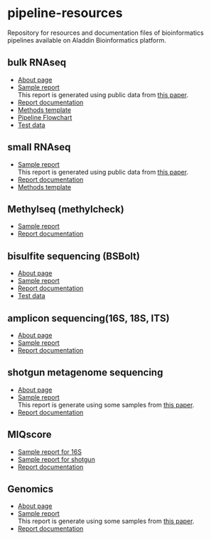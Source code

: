 # pipeline-resources
Repository for resources and documentation files of bioinformatics pipelines available on Aladdin Bioinformatics platform. 

## bulk RNAseq
* [About page](about_pages/about_RNAseq.md)
* [Sample report](https://zymo-research.github.io/pipeline-resources/reports/RNAseq_sample_report.html)<br>
This report is generated using public data from [this paper](https://www.ncbi.nlm.nih.gov/pubmed/26952870).
* [Report documentation](report_docs/RNAseq_documentation.md)
* [Methods template](methods_docs/RNAseq_method.docx)
* [Pipeline Flowchart](images/RNAseq/RNAseq_flowchart.png)
* [Test data](test_data/RNAseq/aladdin_test_data.zip)

## small RNAseq
* [Sample report](https://zymo-research.github.io/pipeline-resources/reports/smRNAseq_sample_report.html)<br>
This report is generated using public data from [this paper](https://www.ncbi.nlm.nih.gov/pmc/articles/PMC5766192).
* [Report documentation](report_docs/smRNAseq_documentation.md)
* [Methods template](method_docs/smallRNAseq_method.docx)

## Methylseq (methylcheck)
* [Sample report](https://zymo-research.github.io/pipeline-resources/reports/methylseq_sample_report.html)
* [Report documentation](report_docs/methylcheck_documentation.md)

## bisulfite sequencing (BSBolt)
* [About page](about_pages/about_BSBolt.md)
* [Sample report](https://zymo-research.github.io/pipeline-resources/reports/BSBolt_sample_report.html)
* [Report documentation](report_docs/BSBolt_documentation.md)
* [Test data](test_data/BSBolt/bsbolt_test_data.zip)

## amplicon sequencing(16S, 18S, ITS)
* [About page](about_pages/about_ampliseq.md)
* [Sample report](https://zymo-research.github.io/pipeline-resources/reports/ampliseq_sample_report.html)
* [Report documentation](report_docs/ampliseq_documentation.md)

## shotgun metagenome sequencing
* [About page](about_pages/about_shotgun.md)
* [Sample report](https://zymo-research.github.io/pipeline-resources/reports/shotgun_sample_report.html)<br>
This report is generate using some samples from [this paper](https://pubmed.ncbi.nlm.nih.gov/35614211).
* [Report documentation](report_docs/shotgun_documentation.md)

## MIQscore
* [Sample report for 16S](https://zymo-research.github.io/pipeline-resources/reports/MIQscore_16S_sample_report.html)
* [Sample report for shotgun](https://zymo-research.github.io/pipeline-resources/reports/MIQscore_shotgun_sample_report.html)
* [Report documentation](report_docs/MIQscore_documentation.md)

## Genomics
* [About page](about_pages/about_aladdin_genomics.md)
* [Sample report](https://zymo-research.github.io/pipeline-resources/reports/aladdin_genomics_sample_report.html)<br>
This report is generate using some samples from [this paper](https://bmcbioinformatics.biomedcentral.com/articles/10.1186/s12859-020-03934-3).
* [Report documentation](report_docs/genomics_documentation.md)
